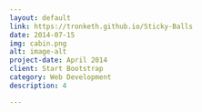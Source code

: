 ```yaml
---
layout: default
link: https://tronketh.github.io/Sticky-Balls
date: 2014-07-15
img: cabin.png
alt: image-alt
project-date: April 2014
client: Start Bootstrap
category: Web Development
description: 4

---
```


